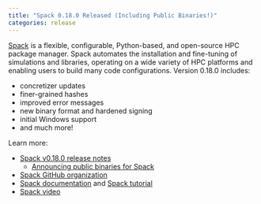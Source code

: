 ```yaml
---
title: "Spack 0.18.0 Released (Including Public Binaries!)"
categories: release
---
```


[Spack](https://github.com/spack) is a flexible, configurable, Python-based, and open-source HPC package manager. Spack automates the installation and fine-tuning of simulations and libraries, operating on a wide variety of HPC platforms and enabling users to build many code configurations. Version 0.18.0 includes:

- concretizer updates
- finer-grained hashes
- improved error messages
- new binary format and hardened signing
- initial Windows support
- and much more!

Learn more:

- [Spack v0.18.0 release notes](https://github.com/spack/spack/releases/tag/v0.18.0)
  - [Announcing public binaries for Spack](https://spack.io/spack-binary-packages/)
- [Spack GitHub organization](https://github.com/spack)
- [Spack documentation](https://spack.readthedocs.io/en/latest/) and [Spack tutorial](https://spack-tutorial.readthedocs.io/en/latest/)
- [Spack video](https://youtu.be/D0p5xpsboK4)
